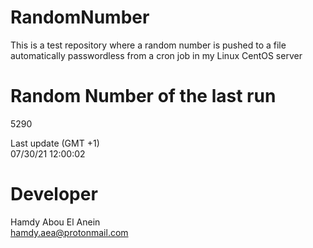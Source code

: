 # RandomNumber    
This is a test repository where a random number is pushed to a file automatically passwordless from a cron job in my Linux CentOS server    
# Random Number of the last run   
5290
      
Last update (GMT +1)    
07/30/21 12:00:02
# Developer    
Hamdy Abou El Anein   
hamdy.aea@protonmail.com
